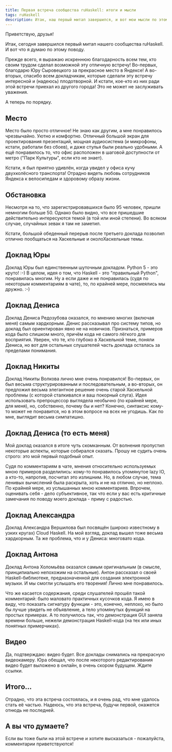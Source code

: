 ```yaml
---
title: Первая встреча сообщества ruHaskell: итоги и мысли
tags: ruHaskell
description: Итак, наш первый митап завершился, и вот мои мысли по этому поводу.
---
```


Приветствую, друзья!

Итак, сегодня завершился первый митап нашего сообщества ruHaskell. И вот что я думаю по этому поводу.

Прежде всего, я выражаю искреннюю благодарность всем тем, кто своим трудом сделал возможной эту отличную встречу! Во-первых, благодарю Юру Сыровецкого за прекрасное место в Яндексе! А во-вторых, спасибо всем докладчикам, которые сделали эту встречу интересной и (надеюсь) плодотворной. И кстати, кое-кто из них ради этой встречи приехал из другого города! Это не может не заслуживать уважения.

А теперь по порядку.

## Место

Место было просто отличное! Не знаю как другим, а мне понравилось чрезвычайно. Уютно и комфортно. Отличный большой экран для проектирования презентаций, мощная аудиосистема (и микрофоны, кстати, работали без сбоев), и даже стулья были реально удобными. А ещё понравилось то, что офис расположен в шаговой доступности от метро ("Парк Культуры", если кто не знает).

Кстати, я был приятно удивлён, когда увидел у офиса кучу двухколёсного транспорта! Отрадно видеть любовь сотрудников Яндекса к велосипедам и здоровому образу жизни.

## Обстановка

Несмотря на то, что зарегистрировавшихся было 95 человек, пришли немногим больше 50. Однако было видно, что все пришедшие действительно интересуются темой (в той или иной степени). Во всяком случае, случайных зевак я там не заметил.

Кстати, большой обеденный перерыв после третьего доклада позволил отлично пообщаться на Хаскельные и околоХаскельные темы.

## Доклад Юры

Доклад Юры был единственным шуточным докладом. Python 5 - это круто! :-) В целом, идея о том, что Haskell - это "правильный Python", понравилась многим. Ну а если даже и не понравилась (судя по некоторым комментариям в чате), то, по крайней мере, посмеялись мы дружно. :-)

## Доклад Дениса

Доклад Дениса Редозубова оказался, по мнению многих (включая меня) самым хардкорным. Денис рассказывал про систему типов, но доклад был ориентирован явно не на новичков. Признаться, примеров кода было слишком много, причём кода не самого лёгкого для восприятия. Уверен, что те, кто глубоко в Хаскельной теме, поняли Дениса, но вот для остальных слушателей часть доклада осталась за пределами понимания.

## Доклад Никиты

Доклад Никиты Волкова лично мне очень понравился! Во-первых, он был весьма структурированным и последовательным, а во-вторых, он предложил весьма элегантное решение очень старой Хаскельной проблемы (с которой сталкивался и ваш покорный слуга). Идея использовать препроцессор выглядела необычно (по крайней мере, для меня), но, собственно, почему бы и нет? Конечно, синтаксис кому-то может не понравится, но в этом вопросе на всех не угодишь. Как по мне, выглядит весьма симпатишно.

## Доклад Дениса (то есть меня)

Мой доклад оказался в итоге чуть скомканным. От волнения пропустил некоторые аспекты, которые собирался сказать. Прошу не судить очень строго: это мой первый подобный опыт.

Судя по комментариям в чате, мнения относительно используемых мною примеров разделились: кому-то понравилось упомянутое lazy IO, а кто-то, напротив, посчитал это излишним. Но, в любом случае, тема ленивых вычислений была раскрыта, хоть и не на отлично, но неплохо. По крайней мере, из услышанных мною комментариев. Впрочем, оценивать себя - дело субъективное, так что если у вас есть критичные замечания по поводу моего доклада - приму с радостью.

## Доклад Александра

Доклад Александра Вершилова был посвящён (широко известному в узких кругах) Cloud Haskell. На мой взгляд, доклад вышел тоже весьма хардкорным. Та же проблема, что и у Дениса: многовато кода. 

## Доклад Антона

Доклад Антона Холомьёва оказался самым оригинальным (в смысле, принципиально непохожим на остальные). Антон рассказал о своей Haskell-библиотеке, предназначенной для создания электронной музыки. И мы смогли услышать его творения! Лично мне понравилось.

Что же касается содержания, среди слушателей прошёл такой комментарий: было маловато практичных кусочков кода. Я имею в виду, что показать сигнатуру функции - это, конечно, неплохо, но было бы лучше увидеть не объявление, а тело упомянутых функций на простых примерах. А то получилось так, что демонстрация GUI заняла времени больше, нежели демонстрация Haskell-кода (на тех или иных понятных примерчиках).

## Видео

Да, подтверждаю: видео будет. Все доклады снимались на прекрасную видеокамеру. Юра обещал, что после некоторого редактирования видео будет выложено в онлайн, в очень скором будущем. Ждите ссылки.

## Итого...

Отрадно, что эта встреча состоялась, и я очень рад, что мне удалось стать её частью. Надеюсь, что эта встреча, будучи первой, окажется отнюдь не последней.

## А вы что думаете?

Если вы тоже были на этой встрече и хотите высказаться - пожалуйста, комментарии приветствуются!

